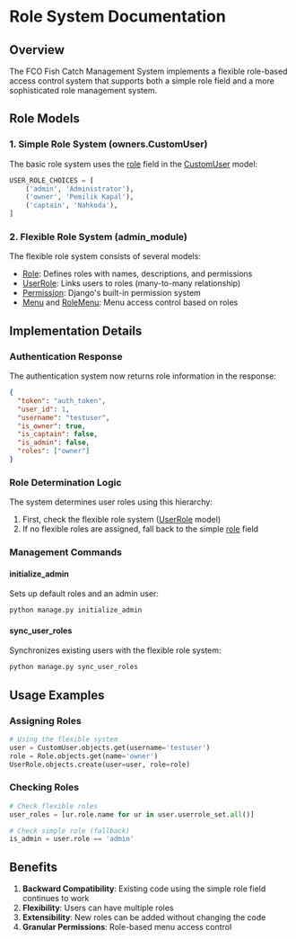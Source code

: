 # Role System Documentation

## Overview

The FCO Fish Catch Management System implements a flexible role-based access control system that supports both a simple role field and a more sophisticated role management system.

## Role Models

### 1. Simple Role System (owners.CustomUser)

The basic role system uses the [role](file:///Users/ROFI/Develop/proyek/fco_project/owners/models.py#L11-L11) field in the [CustomUser](file:///Users/ROFI/Develop/proyek/fco_project/owners/models.py#L5-L12) model:

```python
USER_ROLE_CHOICES = [
    ('admin', 'Administrator'),
    ('owner', 'Pemilik Kapal'),
    ('captain', 'Nahkoda'),
]
```

### 2. Flexible Role System (admin_module)

The flexible role system consists of several models:

- [Role](file:///Users/ROFI/Develop/proyek/fco_project/admin_module/models.py#L24-L35): Defines roles with names, descriptions, and permissions
- [UserRole](file:///Users/ROFI/Develop/proyek/fco_project/admin_module/models.py#L37-L48): Links users to roles (many-to-many relationship)
- [Permission](file:///Users/ROFI/Develop/proyek/fco_project/django/contrib/auth/models.py#L308-L332): Django's built-in permission system
- [Menu](file:///Users/ROFI/Develop/proyek/fco_project/admin_module/models.py#L50-L69) and [RoleMenu](file:///Users/ROFI/Develop/proyek/fco_project/admin_module/models.py#L71-L89): Menu access control based on roles

## Implementation Details

### Authentication Response

The authentication system now returns role information in the response:

```json
{
  "token": "auth_token",
  "user_id": 1,
  "username": "testuser",
  "is_owner": true,
  "is_captain": false,
  "is_admin": false,
  "roles": ["owner"]
}
```

### Role Determination Logic

The system determines user roles using this hierarchy:

1. First, check the flexible role system ([UserRole](file:///Users/ROFI/Develop/proyek/fco_project/admin_module/models.py#L37-L48) model)
2. If no flexible roles are assigned, fall back to the simple [role](file:///Users/ROFI/Develop/proyek/fco_project/owners/models.py#L11-L11) field

### Management Commands

#### initialize_admin

Sets up default roles and an admin user:

```bash
python manage.py initialize_admin
```

#### sync_user_roles

Synchronizes existing users with the flexible role system:

```bash
python manage.py sync_user_roles
```

## Usage Examples

### Assigning Roles

```python
# Using the flexible system
user = CustomUser.objects.get(username='testuser')
role = Role.objects.get(name='owner')
UserRole.objects.create(user=user, role=role)
```

### Checking Roles

```python
# Check flexible roles
user_roles = [ur.role.name for ur in user.userrole_set.all()]

# Check simple role (fallback)
is_admin = user.role == 'admin'
```

## Benefits

1. **Backward Compatibility**: Existing code using the simple role field continues to work
2. **Flexibility**: Users can have multiple roles
3. **Extensibility**: New roles can be added without changing the code
4. **Granular Permissions**: Role-based menu access control
